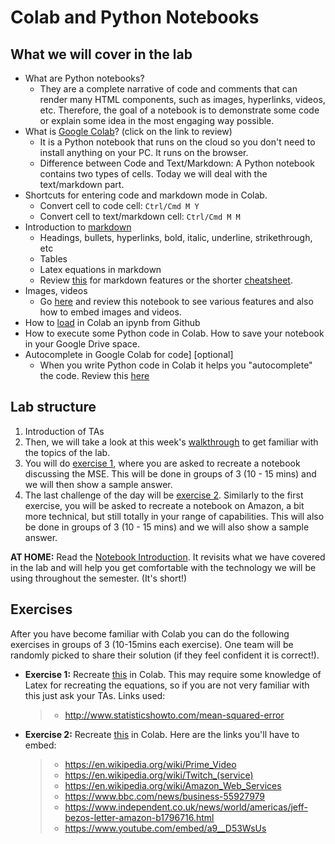 # Colab and Python Notebooks

## What we will cover in the lab

- What are Python notebooks? 
    - They are a complete narrative of code and comments that can render many HTML components, such as images, hyperlinks, videos, etc. Therefore, the goal of a notebook is to demonstrate some code or explain some idea in the most engaging way possible.
- What is [Google Colab](https://colab.research.google.com/notebooks/basic_features_overview.ipynb)? (click on the link to review)
    - It is a Python notebook that runs on the cloud so you don't need to install anything on your PC. It runs on the browser.
    - Difference between Code and Text/Markdown: A Python notebook contains two types of cells. Today we will deal with the text/markdown part.
- Shortcuts for entering code and markdown mode in Colab.
    - Convert cell to code cell:	`Ctrl/Cmd M Y`
    - Convert cell to text/markdown cell:	`Ctrl/Cmd M M`
- Introduction to [markdown](https://colab.research.google.com/notebooks/markdown_guide.ipynb)
    - Headings, bullets, hyperlinks, bold, italic, underline, strikethrough, etc
    - Tables
    - Latex equations in markdown
    - Review [this](https://www.markdownguide.org/basic-syntax/) for markdown features or the shorter [cheatsheet](https://github.com/adam-p/markdown-here/wiki/Markdown-Cheatsheet).
- Images, videos
    - Go [here](https://colab.research.google.com/github/michalis0/Business-Intelligence-and-Analytics/blob/master/week1%20-%20Python%20Notebooks/Notebooks_Introduction.ipynb) and review this notebook to see various features and also how to embed images and videos.
- How to [load](https://colab.research.google.com/github/googlecolab/colabtools/blob/master/notebooks/colab-github-demo.ipynb) in Colab an ipynb from Github
- How to execute some Python code in Colab. How to save your notebook in your Google Drive space.
- Autocomplete in Google Colab for code] [optional]
    - When you write Python code in Colab it helps you "autocomplete" the code. Review this [here](https://colab.research.google.com/notebooks/basic_features_overview.ipynb#scrollTo=d4L9TOP9QSHn)

## Lab structure
1. Introduction of TAs
2. Then, we will take a look at this week's [walkthrough](https://github.com/michalis0/Business-Intelligence-and-Analytics/blob/master/labs/01%20-%20Python%20Notebooks/walkthrough/walkthrough_01_markdown_and_exercises.ipynb) to get familiar with the topics of the lab.
3. You will do [exercise 1](https://github.com/michalis0/Business-Intelligence-and-Analytics/blob/master/labs/01%20-%20Python%20Notebooks/exercises/Exercise_01.png), where you are asked to recreate a notebook discussing the MSE. This will be done in groups of 3 (10 - 15 mins) and we will then show a sample answer.
4. The last challenge of the day will be [exercise 2](https://github.com/michalis0/Business-Intelligence-and-Analytics/blob/master/labs/01%20-%20Python%20Notebooks/exercises/Exercise_02.png). Similarly to the first exercise, you will be asked to recreate a notebook on Amazon, a bit more technical, but still totally in your range of capabilities. This will also be done in groups of 3 (10 - 15 mins) and we will also show a sample answer.

**AT HOME:** Read the [Notebook Introduction](https://github.com/michalis0/Business-Intelligence-and-Analytics/blob/master/labs/01%20-%20Python%20Notebooks/walkthrough/walkthrough_01_intro_notebooks.ipynb). It revisits what we have covered in the lab and will help you get comfortable with the technology we will be using throughout the semester. (It's short!)

## Exercises

 After you have become familiar with Colab you can do the following exercises in groups of 3 (10-15mins each exercise). One team will be randomly picked to share their solution (if they feel confident it is correct!).

- **Exercise 1:** Recreate [this](https://github.com/michalis0/Business-Intelligence-and-Analytics/blob/master/labs/01%20-%20Python%20Notebooks/exercises/BIA%20Lab%201%20ex1.pdf) in Colab. This may require some knowledge of Latex for recreating the equations, so if you are not very familiar with this just ask your TAs. Links used:
   >- http://www.statisticshowto.com/mean-squared-error


- **Exercise 2:** Recreate [this](https://github.com/michalis0/Business-Intelligence-and-Analytics/blob/master/labs/01%20-%20Python%20Notebooks/exercises/BIA%20Lab%201%20ex2.pdf) in Colab. Here are the links you'll have to embed:
   >- https://en.wikipedia.org/wiki/Prime_Video
   >- https://en.wikipedia.org/wiki/Twitch_(service)
   >- https://en.wikipedia.org/wiki/Amazon_Web_Services
   >- https://www.bbc.com/news/business-55927979
   >- https://www.independent.co.uk/news/world/americas/jeff-bezos-letter-amazon-b1796716.html
   >- https://www.youtube.com/embed/a9__D53WsUs


